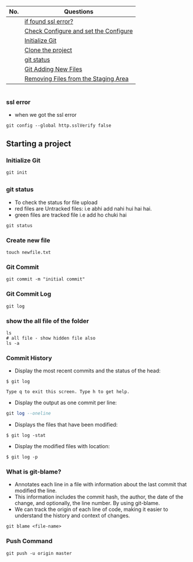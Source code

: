 |  No.  | Questions                                                                       |
| :---: | ------------------------------------------------------------------------------- |
|       | [if found ssl error?](#ssl-error)                                               |
|       | [Check Configure and set the Configure](#check-configure-and-set-the-configure) |
|       | [Initialize Git](#initialize-git)                                               |
|       | [Clone the project](#clone-the-project)                                         |
|       | [git status](#git-status)                                                       |
|       | [Git Adding New Files](#git-adding-new-files)                                   |
|       | [Removing Files from the Staging Area](#removing-files-from-the-staging-area)   |


```python

```


### ssl error
* when we got the ssl error
```git
git config --global http.sslVerify false
```


## Starting a project

### Initialize Git
```git
git init 
```


##

### git status
* To check the status for file upload 
* red files are Untracked files: i.e abhi add nahi hui hai hai.
* green files are tracked file i.e add ho chuki hai
```git
git status
```

### Create new file
```git
touch newfile.txt
```

### Git Commit
```git
git commit -m "initial commit"
```

### Git Commit Log
```git
git log
```

### show the all file of the folder
```git
ls
# all file - show hidden file also
ls -a
```


### Commit History
* Display the most recent commits and the status of the head:
```git
$ git log

Type q to exit this screen. Type h to get help.
```
* Display the output as one commit per line:
```sql
git log --oneline
```
* Displays the files that have been modified:
```git
$ git log -stat
```
* Display the modified files with location:
```git
$ git log -p
```
### What is git-blame?
* Annotates each line in a file with information about the last commit that modified the line.
* This information includes the commit hash, the author, the date of the change, and optionally, the line number. By using git-blame.
* We can track the origin of each line of code, making it easier to understand the history and context of changes.
```git
git blame <file-name>
```


### Push Command
```git
git push -u origin master
```
